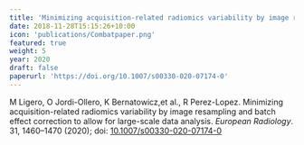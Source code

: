 ```yaml
---
title: 'Minimizing acquisition-related radiomics variability by image resampling and batch effect correction to allow for large-scale data analysis'
date: 2018-11-28T15:15:26+10:00
icon: 'publications/Combatpaper.png'
featured: true
weight: 5
year: 2020
draft: false
paperurl: 'https://doi.org/10.1007/s00330-020-07174-0'
---
```


M Ligero, O Jordi-Ollero, K Bernatowicz,et al., R Perez-Lopez. Minimizing acquisition-related radiomics variability by image resampling and batch effect correction to allow for large-scale data analysis. _European Radiology_. 31, 1460–1470 (2020); doi: [10.1007/s00330-020-07174-0](https://doi.org/10.1007/s00330-020-07174-0)